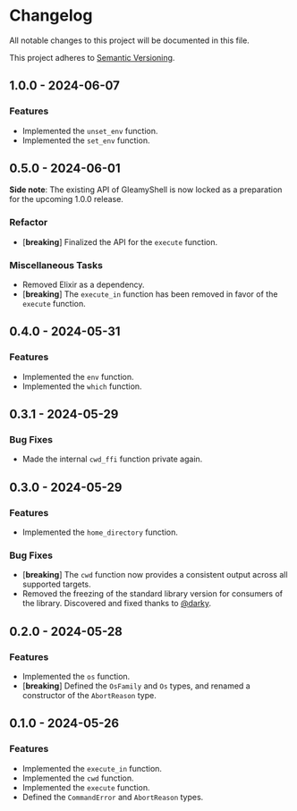 # Changelog

All notable changes to this project will be documented in this file.

This project adheres to [Semantic Versioning](https://semver.org/spec/v2.0.0.html).

## 1.0.0 - 2024-06-07

### Features

-   Implemented the `unset_env` function.
-   Implemented the `set_env` function.

## 0.5.0 - 2024-06-01

**Side note**: The existing API of GleamyShell is now locked as a preparation for the upcoming 1.0.0 release.

### Refactor

-   [**breaking**] Finalized the API for the `execute` function.

### Miscellaneous Tasks

-   Removed Elixir as a dependency.
-   [**breaking**] The `execute_in` function has been removed in favor of the `execute` function.

## 0.4.0 - 2024-05-31

### Features

-   Implemented the `env` function.
-   Implemented the `which` function.

## 0.3.1 - 2024-05-29

### Bug Fixes

-   Made the internal `cwd_ffi` function private again.

## 0.3.0 - 2024-05-29

### Features

-   Implemented the `home_directory` function.

### Bug Fixes

-   [**breaking**] The `cwd` function now provides a consistent output across all supported targets.
-   Removed the freezing of the standard library version for consumers of the library. Discovered and fixed thanks to
    [@darky](https://github.com/darky).

## 0.2.0 - 2024-05-28

### Features

-   Implemented the `os` function.
-   [**breaking**] Defined the `OsFamily` and `Os` types, and renamed a constructor of the `AbortReason` type.

## 0.1.0 - 2024-05-26

### Features

-   Implemented the `execute_in` function.
-   Implemented the `cwd` function.
-   Implemented the `execute` function.
-   Defined the `CommandError` and `AbortReason` types.

<!-- scaffolded by git-cliff -->
